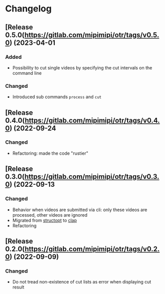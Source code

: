 # Changelog

## [Release 0.5.0(https://gitlab.com/mipimipi/otr/tags/v0.5.0) (2023-04-01

### Added

- Possibility to cut single videos by specifying the cut intervals on the command line

### Changed

- Introduced sub commands `process` and `cut`

## [Release 0.4.0(https://gitlab.com/mipimipi/otr/tags/v0.4.0) (2022-09-24

### Changed

- Refactoring: made the code "rustier"

## [Release 0.3.0(https://gitlab.com/mipimipi/otr/tags/v0.3.0) (2022-09-13

### Changed

- Behavior when videos are submitted via cli: only these videos are processed, other videos are ignored
- Migrated from [structopt](https://github.com/TeXitoi/structopt) to [clap](https://docs.rs/clap/latest/clap/)
- Refactoring

## [Release 0.2.0(https://gitlab.com/mipimipi/otr/tags/v0.2.0) (2022-09-09)

### Changed

- Do not tread non-existence of cut lists as error when displaying cut result
